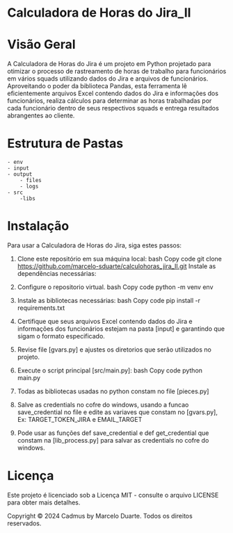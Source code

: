 # Calculadora de Horas do Jira_II

# Visão Geral
A Calculadora de Horas do Jira é um projeto em Python projetado para otimizar o processo de rastreamento de horas de trabalho para funcionários em vários squads utilizando dados do Jira e arquivos de funcionários. Aproveitando o poder da biblioteca Pandas, esta ferramenta lê eficientemente arquivos Excel contendo dados do Jira e informações dos funcionários, realiza cálculos para determinar as horas trabalhadas por cada funcionário dentro de seus respectivos squads e entrega resultados abrangentes ao cliente.

# Estrutura de Pastas
    - env
    - input
    - output
        - files
        - logs
    - src
        -libs
        
# Instalação
Para usar a Calculadora de Horas do Jira, siga estes passos:

1.  Clone este repositório em sua máquina local:
bash
Copy code
git clone https://github.com/marcelo-sduarte/calculohoras_jira_II.git
Instale as dependências necessárias:

2. Configure o repositorio virtual.
bash
Copy code
python -m venv env

3. Instale as bibliotecas necessárias:
bash
Copy code
pip install -r requirements.txt

4. Certifique que seus arquivos Excel contendo dados do Jira e informações dos funcionários estejam na pasta [input] e garantindo que sigam o formato especificado.

5. Revise file [gvars.py] e ajustes os diretorios que serão utilizados no projeto.

6. Execute o script principal [src/main.py]:
bash
Copy code
python main.py

7. Todas as bibliotecas usadas no python constam no file [pieces.py]

8.  Salve as credentials no cofre do windows, usando a funcao save_credential no file e edite as variaves que constam no [gvars.py], Ex: TARGET_TOKEN_JIRA e EMAIL_TARGET

9. Pode usar as funções def save_credential e def get_credential que constam na [lib_process.py] para salvar as credentials no cofre do windows.

# Licença
Este projeto é licenciado sob a Licença MIT - consulte o arquivo LICENSE para obter mais detalhes.

Copyright © 2024 Cadmus by Marcelo Duarte. Todos os direitos reservados.
